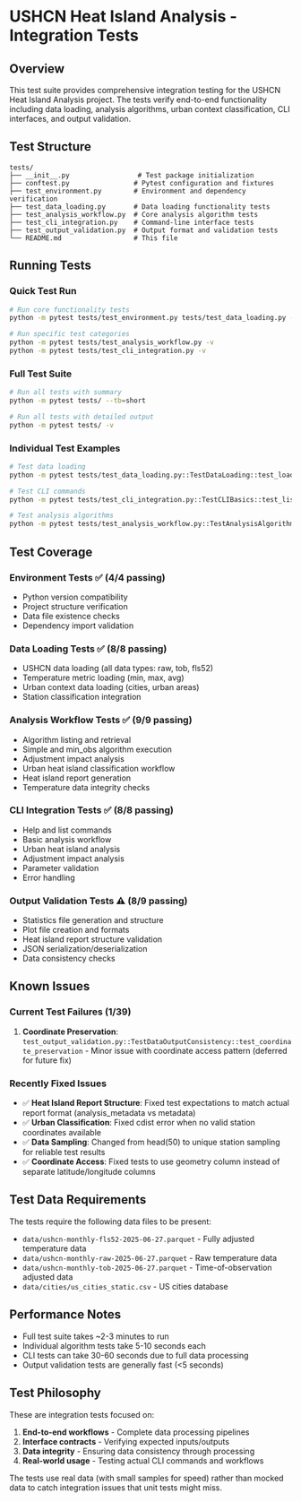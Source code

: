 # USHCN Heat Island Analysis - Integration Tests

## Overview

This test suite provides comprehensive integration testing for the USHCN Heat Island Analysis project. The tests verify end-to-end functionality including data loading, analysis algorithms, urban context classification, CLI interfaces, and output validation.

## Test Structure

```
tests/
├── __init__.py                 # Test package initialization
├── conftest.py                # Pytest configuration and fixtures
├── test_environment.py        # Environment and dependency verification
├── test_data_loading.py       # Data loading functionality tests
├── test_analysis_workflow.py  # Core analysis algorithm tests
├── test_cli_integration.py    # Command-line interface tests
├── test_output_validation.py  # Output format and validation tests
└── README.md                  # This file
```

## Running Tests

### Quick Test Run

```bash
# Run core functionality tests
python -m pytest tests/test_environment.py tests/test_data_loading.py -v

# Run specific test categories
python -m pytest tests/test_analysis_workflow.py -v
python -m pytest tests/test_cli_integration.py -v
```

### Full Test Suite

```bash
# Run all tests with summary
python -m pytest tests/ --tb=short

# Run all tests with detailed output
python -m pytest tests/ -v
```

### Individual Test Examples

```bash
# Test data loading
python -m pytest tests/test_data_loading.py::TestDataLoading::test_load_ushcn_data_fls52 -v

# Test CLI commands
python -m pytest tests/test_cli_integration.py::TestCLIBasics::test_list_algorithms_command -v

# Test analysis algorithms
python -m pytest tests/test_analysis_workflow.py::TestAnalysisAlgorithms::test_algorithm_execution -v
```

## Test Coverage

### Environment Tests ✅ (4/4 passing)

- Python version compatibility
- Project structure verification
- Data file existence checks
- Dependency import validation

### Data Loading Tests ✅ (8/8 passing)

- USHCN data loading (all data types: raw, tob, fls52)
- Temperature metric loading (min, max, avg)
- Urban context data loading (cities, urban areas)
- Station classification integration

### Analysis Workflow Tests ✅ (9/9 passing)

- Algorithm listing and retrieval
- Simple and min_obs algorithm execution
- Adjustment impact analysis
- Urban heat island classification workflow
- Heat island report generation
- Temperature data integrity checks

### CLI Integration Tests ✅ (8/8 passing)

- Help and list commands
- Basic analysis workflow
- Urban heat island analysis
- Adjustment impact analysis
- Parameter validation
- Error handling

### Output Validation Tests ⚠️ (8/9 passing)

- Statistics file generation and structure
- Plot file creation and formats
- Heat island report structure validation
- JSON serialization/deserialization
- Data consistency checks

## Known Issues

### Current Test Failures (1/39)

1. **Coordinate Preservation**: `test_output_validation.py::TestDataOutputConsistency::test_coordinate_preservation` - Minor issue with coordinate access pattern (deferred for future fix)

### Recently Fixed Issues

- ✅ **Heat Island Report Structure**: Fixed test expectations to match actual report format (analysis_metadata vs metadata)
- ✅ **Urban Classification**: Fixed cdist error when no valid station coordinates available
- ✅ **Data Sampling**: Changed from head(50) to unique station sampling for reliable test results
- ✅ **Coordinate Access**: Fixed tests to use geometry column instead of separate latitude/longitude columns

## Test Data Requirements

The tests require the following data files to be present:

- `data/ushcn-monthly-fls52-2025-06-27.parquet` - Fully adjusted temperature data
- `data/ushcn-monthly-raw-2025-06-27.parquet` - Raw temperature data
- `data/ushcn-monthly-tob-2025-06-27.parquet` - Time-of-observation adjusted data
- `data/cities/us_cities_static.csv` - US cities database

## Performance Notes

- Full test suite takes ~2-3 minutes to run
- Individual algorithm tests take 5-10 seconds each
- CLI tests can take 30-60 seconds due to full data processing
- Output validation tests are generally fast (<5 seconds)

## Test Philosophy

These are integration tests focused on:

1. **End-to-end workflows** - Complete data processing pipelines
2. **Interface contracts** - Verifying expected inputs/outputs
3. **Data integrity** - Ensuring data consistency through processing
4. **Real-world usage** - Testing actual CLI commands and workflows

The tests use real data (with small samples for speed) rather than mocked data to catch integration issues that unit tests might miss.
